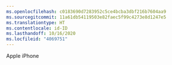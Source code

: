 ```yaml
---
ms.openlocfilehash: c0183690d7283952c5ce4bcba3dbf216b7604aa9
ms.sourcegitcommit: 11a61db54119503e82faec5f99c4273e8d1247e5
ms.translationtype: HT
ms.contentlocale: id-ID
ms.lasthandoff: 10/16/2020
ms.locfileid: "4069751"
---
```

Apple iPhone